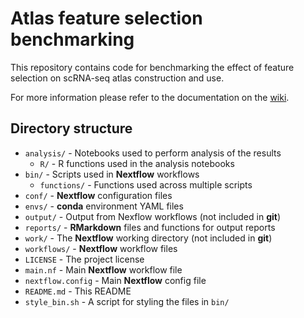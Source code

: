 # Atlas feature selection benchmarking

This repository contains code for benchmarking the effect of feature selection on scRNA-seq atlas construction and use.

For more information please refer to the documentation on the [wiki](https://github.com/theislab/atlas-feature-selection-benchmark/wiki).

## Directory structure

* `analysis/` - Notebooks used to perform analysis of the results
  * `R/` - R functions used in the analysis notebooks
* `bin/` - Scripts used in **Nextflow** workflows
  * `functions/` - Functions used across multiple scripts
* `conf/` - **Nextflow** configuration files
* `envs/` - **conda** environment YAML files
* `output/` - Output from Nexflow workflows (not included in **git**)
* `reports/` - **RMarkdown** files and functions for output reports
* `work/` - The **Nextflow** working directory (not included in **git**)
* `workflows/` - **Nextflow** workflow files
* `LICENSE` - The project license
* `main.nf` - Main **Nextflow** workflow file
* `nextflow.config` - Main **Nextflow** config file
* `README.md` - This README
* `style_bin.sh` - A script for styling the files in `bin/`

